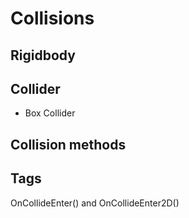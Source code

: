 # Collisions

## Rigidbody

## Collider

* Box Collider

## Collision methods

## Tags

OnCollideEnter() and OnCollideEnter2D()
